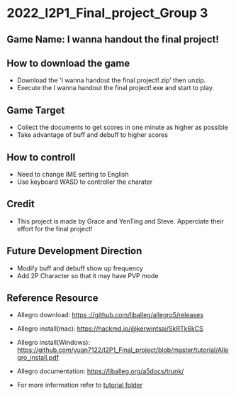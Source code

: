 # 2022_I2P1_Final_project_Group 3

## Game Name: I wanna handout the final project!

## How to download the game
- Download the 'I wanna handout the final project!.zip' then unzip.
- Execute the I wanna handout the final project!.exe and start to play.

## Game Target
- Collect the documents to get scores in one minute as higher as possible
- Take advantage of buff and debuff to higher scores

## How to controll
- Need to change IME setting to English  
- Use keyboard WASD to controller the charater

## Credit
- This project is made by Grace and YenTing and Steve.
  Apperciate their effort for the final project!

## Future Development Direction
- Modify buff and debuff show up frequency
- Add 2P Character so that it may have PVP mode




## Reference Resource

- Allegro download: [https ://github.com/liballeg/allegro5/releases](https://github.com/liballeg/allegro5/releases)

- Allegro install(mac): https://hackmd.io/@kerwintsai/SkRTk6kCS
- Allegro install(Windows):  https://github.com/yuan7122/I2P1_Final_project/blob/master/tutorial/Allegro_install.pdf
- Allegro documentation: https://liballeg.org/a5docs/trunk/
- For more information refer to [tutorial folder](https://github.com/yuan7122/I2P1_Final_project/tree/master/tutorial)